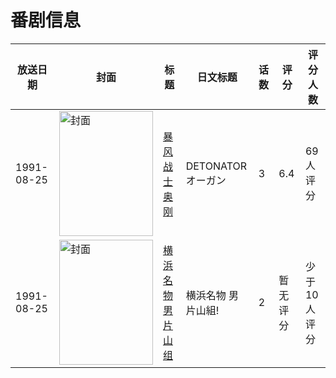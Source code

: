 # 番剧信息

|放送日期|封面|标题|日文标题|话数|评分|评分人数|
|---|---|---|---|---|---|---|
|1991-08-25|<img src="https://lain.bgm.tv/pic/cover/c/37/e0/32291_IN3YI.jpg" alt="封面" style="width:150px;height:200px;object-fit:cover;">|[暴风战士奥刚](https://bangumi.tv/subject/32291)|DETONATORオーガン|3|6.4|69人评分|
|1991-08-25|<img src="https://lain.bgm.tv/pic/cover/c/12/70/79979_2qgjK.jpg" alt="封面" style="width:150px;height:200px;object-fit:cover;">|[横浜名物 男片山组](https://bangumi.tv/subject/79979)|横浜名物 男片山組!|2|暂无评分|少于10人评分|
